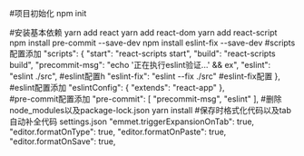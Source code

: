 #项目初始化
npm init

#安装基本依赖
yarn add react
yarn add react-dom
yarn add react-script
npm install pre-commit --save-dev
npm install eslint-fix --save-dev
#scripts配置添加
"scripts": {
    "start": "react-scripts start",
    "build": "react-scripts build",
    "precommit-msg": "echo '正在执行eslint验证...' && ex",
    "eslint": "eslint ./src",    #eslint配置h
    "eslint-fix": "eslint --fix ./src"    #eslint-fix配置
}, 
#eslint配置添加
"eslintConfig": {
    "extends": "react-app"
},   
#pre-commit配置添加
"pre-commit": [
    "precommit-msg",
    "eslint"
],
#删除node_modules以及package-lock.json
yarn install
#保存时格式化代码以及tab自动补全代码  settings.json
"emmet.triggerExpansionOnTab": true,
"editor.formatOnType": true,
"editor.formatOnPaste": true,
"editor.formatOnSave": true,
